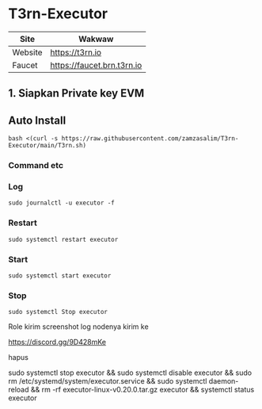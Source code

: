 # T3rn-Executor



| Site | Wakwaw |
| ------ | ------ |
| Website | https://t3rn.io |
| Faucet | https://faucet.brn.t3rn.io |


## 1. Siapkan Private key EVM  


## Auto Install 

```
bash <(curl -s https://raw.githubusercontent.com/zamzasalim/T3rn-Executor/main/T3rn.sh)
```



### Command etc

### Log
```
sudo journalctl -u executor -f
```
### Restart
```
sudo systemctl restart executor
```
### Start
```
sudo systemctl start executor
```
### Stop
```
sudo systemctl Stop executor
```

Role kirim screenshot log nodenya kirim ke

https://discord.gg/9D428mKe


hapus

sudo systemctl stop executor && sudo systemctl disable executor && sudo rm /etc/systemd/system/executor.service && sudo systemctl daemon-reload && rm -rf executor-linux-v0.20.0.tar.gz executor && systemctl status executor
